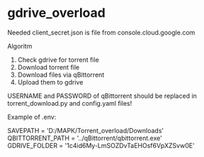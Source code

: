 # gdrive_overload
Needed client_secret.json is file from console.cloud.google.com

Algoritm
1. Check gdrive for torrent file
2. Download torrent file
3. Download files via qBittorrent
4. Upload them to gdrive


USERNAME and PASSWORD of qBittorrent should be replaced in torrent_download.py and config.yaml files!

Example of .env:

SAVEPATH = 'D:/МАРК/Torrent_overload/Downloads' \
QBITTORRENT_PATH = '../qBittorrent/qbittorrent.exe' \
GDRIVE_FOLDER = '1c4id6My-LmSOZDvTaEHOsf6VpXZSvw0E'
